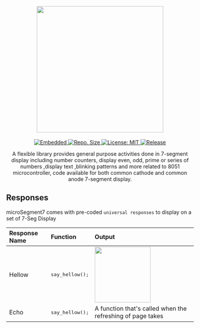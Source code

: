 <h2 align="center"> <img src="https://github.com/vivekverma007/microSegment7/blob/master/preview/app_title.png" width="340" /> </h2>
<p align="center">

<p align="center">
	<a href="https://www.google.com/search?q=web">
    <img src="https://img.shields.io/badge/Platform-Embedded-red.svg?color=red"
      alt="Embedded" />
  </a>
	

  <a href="https://github.com/vivekverma007/microSegment7">
    <img src="https://img.shields.io/github/repo-size/vivekverma007/microSegment7.svg?color=blue"
      alt="Repo. Size" />
  </a>
  
<a href="https://opensource.org/licenses/MIT">
    <img src="https://img.shields.io/badge/License-MIT-E0872F.svg"
      alt="License: MIT" />
  </a>
  
<a href="https://github.com/vivekverma007/microSegment7">
    <img src="https://img.shields.io/badge/Release-v1.0-419466.svg?style=flat"
      alt="Release" />
  </a>
  
 
</p>

</p>

<p align="center">A flexible library provides general purpose activities done in 7-segment display including number counters, display even, odd, prime or series of numbers ,display text ,blinking patterns and more related to 8051 microcontroller, code available for both common cathode and common anode 7-segment display.</p>

<h5></h5>

## Responses

microSegment7 comes with pre-coded `universal responses` to display on a set of 7-Seg Display


| Response Name                        | Function                    | Output                                                  | 
| :------------------------------------ | :-------------------------- | :----------------------------------------------------------- |
| Hellow                                 | <pre>say_hellow();</pre>                  | <img src="https://github.com/vivekverma007/microSegment7/blob/master/preview/say_hellow.PNG" width="150" />                    | 
| Echo                             | <pre>say_hellow();</pre>             | A function that's called when the refreshing of page takes   |
